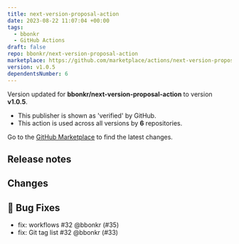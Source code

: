 ```yaml
---
title: next-version-proposal-action
date: 2023-08-22 11:07:04 +00:00
tags:
  - bbonkr
  - GitHub Actions
draft: false
repo: bbonkr/next-version-proposal-action
marketplace: https://github.com/marketplace/actions/next-version-proposal-action
version: v1.0.5
dependentsNumber: 6
---
```



Version updated for **bbonkr/next-version-proposal-action** to version **v1.0.5**.
- This publisher is shown as 'verified' by GitHub.
- This action is used across all versions by **6** repositories.

Go to the [GitHub Marketplace](https://github.com/marketplace/actions/next-version-proposal-action) to find the latest changes.

## Release notes

## Changes

## 🐛 Bug Fixes

- fix: workflows #32 @bbonkr (#35)
- fix: Git tag list #32 @bbonkr (#33)

